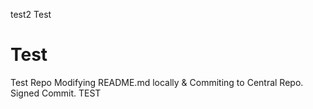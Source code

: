 test2
Test
# Test
Test Repo
Modifying README.md locally & Commiting to Central Repo.
Signed Commit.
TEST
